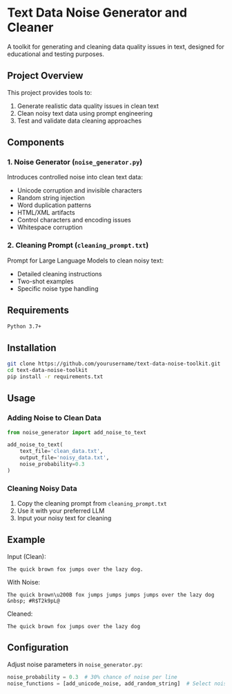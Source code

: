 # Text Data Noise Generator and Cleaner

A toolkit for generating and cleaning data quality issues in text, designed for educational and testing purposes.

## Project Overview

This project provides tools to:
1. Generate realistic data quality issues in clean text
2. Clean noisy text data using prompt engineering
3. Test and validate data cleaning approaches

## Components

### 1. Noise Generator (`noise_generator.py`)
Introduces controlled noise into clean text data:
- Unicode corruption and invisible characters
- Random string injection
- Word duplication patterns
- HTML/XML artifacts
- Control characters and encoding issues
- Whitespace corruption

### 2. Cleaning Prompt (`cleaning_prompt.txt`)
Prompt for Large Language Models to clean noisy text:
- Detailed cleaning instructions
- Two-shot examples
- Specific noise type handling

## Requirements

```bash
Python 3.7+
```

## Installation

```bash
git clone https://github.com/yourusername/text-data-noise-toolkit.git
cd text-data-noise-toolkit
pip install -r requirements.txt
```

## Usage

### Adding Noise to Clean Data

```python
from noise_generator import add_noise_to_text

add_noise_to_text(
    text_file='clean_data.txt',
    output_file='noisy_data.txt',
    noise_probability=0.3
)
```

### Cleaning Noisy Data
1. Copy the cleaning prompt from `cleaning_prompt.txt`
2. Use it with your preferred LLM
3. Input your noisy text for cleaning

## Example

Input (Clean):
```
The quick brown fox jumps over the lazy dog.
```

With Noise:
```
The quick⁠ brown\u200B fox‎ jumps jumps jumps jumps over the lazy dog &nbsp; #R$T2k9pL@
```

Cleaned:
```
The quick brown fox jumps over the lazy dog
```

## Configuration

Adjust noise parameters in `noise_generator.py`:
```python
noise_probability = 0.3  # 30% chance of noise per line
noise_functions = [add_unicode_noise, add_random_string]  # Select noise types
```
